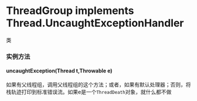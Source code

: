 # ThreadGroup implements Thread.UncaughtExceptionHandler
类
### 实例方法
#### uncaughtException(Thread t,Throwable e)
如果有父线程组，调用父线程组的这个方法；或者，如果有默认处理器；否则，将栈轨迹打印到标准错误流。如果e是一个`ThreadDeath`对象，就什么都不做